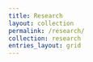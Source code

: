 ```yaml
---
title: Research
layout: collection
permalink: /research/
collection: research
entries_layout: grid
---
```

